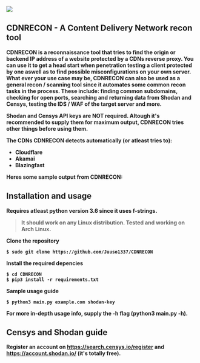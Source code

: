 <img src="https://o.remove.bg/downloads/38f347e1-5eaf-4603-b6ee-e1e6cfaf7755/aacdn-removebg-preview.png"></img>

## CDNRECON - A Content Delivery Network recon tool

<b>CDNRECON is a reconnaissance tool that tries to find the origin or backend IP address of a website protected by a CDNs reverse proxy. You can use it to get a head start when penetration testing a client protected by one aswell as to find possible misconfigurations on your own server. What ever your use case may be, CDNRECON can also be used as a general recon / scanning tool since it automates some common recon tasks in the process. These include: finding common subdomains, checking for open ports, searching and returning data from Shodan and Censys, testing the IDS / WAF of the target server and more.

Shodan and Censys API keys are NOT required. Altough it's recommended to supply them for maximum output, CDNRECON tries other things before using them.

<b>The CDNs CDNRECON detects automatically (or atleast tries to):
- Cloudflare
- Akamai
- Blazingfast

<b>Heres some sample output from CDNRECON:



## Installation and usage

<b>Requires atleast python version 3.6 since it uses f-strings.
>It should work on any Linux distribution. Tested and working on Arch Linux.

<b>Clone the repository
```
$ sudo git clone https://github.com/Juuso1337/CDNRECON
```
<b>Install the required depencies
```
$ cd CDNRECON
$ pip3 install -r requirements.txt
```
<b>Sample usage guide

```
$ python3 main.py example.com shodan-key
```
<b> For more in-depth usage info, supply the -h flag (python3 main.py -h).

## Censys and Shodan guide
<b>Register an account on https://search.censys.io/register and https://account.shodan.io/ (it's totally free).

